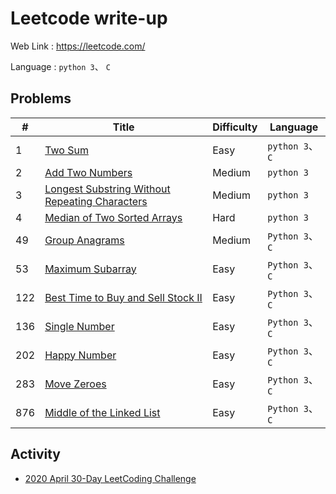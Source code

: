 # Leetcode write-up
Web Link : https://leetcode.com/

Language : `python 3`、 `C`

## Problems
|#|Title|Difficulty|Language|
|-|-|-|-|
|1|[Two Sum](Problems/Two-Sum.md)|Easy|`python 3`、`C`|
|2|[Add Two Numbers](Problems/Add-Two-Numbers.md)|Medium|`python 3`|
|3|[Longest Substring Without Repeating Characters](Problems/Longest-Substring-Without-Repeating-Characters.md)|Medium|`python 3`|
|4|[Median of Two Sorted Arrays](Problems/Median-of-Two-Sorted-Arrays.md)|Hard|`python 3`|
|49|[Group Anagrams](Problems/Group-Anagrams.md)|Medium|`Python 3`、`C`|
|53|[Maximum Subarray](Problems/Maximum-Subarray.md)|Easy|`Python 3`、`C`|
|122|[Best Time to Buy and Sell Stock II](Problems/Best-Time-to-Buy-and-Sell-Stock-II.md)|Easy|`Python 3`、`C`|
|136|[Single Number](Problems/Single-Number.md)|Easy|`Python 3`、`C`|
|202|[Happy Number](Problems/Happy-Number.md)|Easy|`Python 3`、`C`|
|283|[Move Zeroes](Problems/Move-Zeroes.md)|Easy|`Python 3`、`C`|
|876|[Middle of the Linked List](Middle-of-the-Linked-List.md)|Easy|`Python 3`、`C`|

## Activity
* [2020 April 30-Day LeetCoding Challenge](Activity/challenge1.md)
